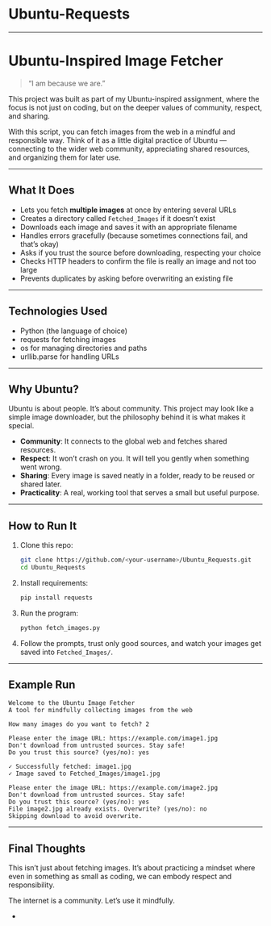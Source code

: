 # Ubuntu-Requests
---

# Ubuntu-Inspired Image Fetcher

> “I am because we are.”

This project was built as part of my Ubuntu-inspired assignment, where the focus is not just on coding, but on the deeper values of community, respect, and sharing.

With this script, you can fetch images from the web in a mindful and responsible way. Think of it as a little digital practice of Ubuntu — connecting to the wider web community, appreciating shared resources, and organizing them for later use.

---

## What It Does

* Lets you fetch **multiple images** at once by entering several URLs
* Creates a directory called `Fetched_Images` if it doesn’t exist
* Downloads each image and saves it with an appropriate filename
* Handles errors gracefully (because sometimes connections fail, and that’s okay)
* Asks if you trust the source before downloading, respecting your choice
* Checks HTTP headers to confirm the file is really an image and not too large
* Prevents duplicates by asking before overwriting an existing file

---

## Technologies Used

* Python (the language of choice)
* requests for fetching images
* os for managing directories and paths
* urllib.parse for handling URLs

---

## Why Ubuntu?

Ubuntu is about people. It’s about community. This project may look like a simple image downloader, but the philosophy behind it is what makes it special.

* **Community**: It connects to the global web and fetches shared resources.
* **Respect**: It won’t crash on you. It will tell you gently when something went wrong.
* **Sharing**: Every image is saved neatly in a folder, ready to be reused or shared later.
* **Practicality**: A real, working tool that serves a small but useful purpose.

---

## How to Run It

1. Clone this repo:

   ```bash
   git clone https://github.com/<your-username>/Ubuntu_Requests.git
   cd Ubuntu_Requests
   ```

2. Install requirements:

   ```bash
   pip install requests
   ```

3. Run the program:

   ```bash
   python fetch_images.py
   ```

4. Follow the prompts, trust only good sources, and watch your images get saved into `Fetched_Images/`.

---

## Example Run

```
Welcome to the Ubuntu Image Fetcher
A tool for mindfully collecting images from the web

How many images do you want to fetch? 2

Please enter the image URL: https://example.com/image1.jpg
Don't download from untrusted sources. Stay safe!
Do you trust this source? (yes/no): yes

✓ Successfully fetched: image1.jpg
✓ Image saved to Fetched_Images/image1.jpg

Please enter the image URL: https://example.com/image2.jpg
Don't download from untrusted sources. Stay safe!
Do you trust this source? (yes/no): yes
File image2.jpg already exists. Overwrite? (yes/no): no
Skipping download to avoid overwrite.
```

---

## Final Thoughts

This isn’t just about fetching images. It’s about practicing a mindset where even in something as small as coding, we can embody respect and responsibility.

The internet is a community. Let’s use it mindfully.

-
